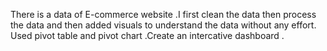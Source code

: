 There is a data of E-commerce website .I first clean the data then process the data and then added visuals to understand the data without any effort.
Used pivot table and pivot chart .Create an intercative dashboard .
